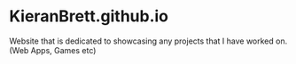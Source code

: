 # KieranBrett.github.io

Website that is dedicated to showcasing any projects that I have worked on. (Web Apps, Games etc)
